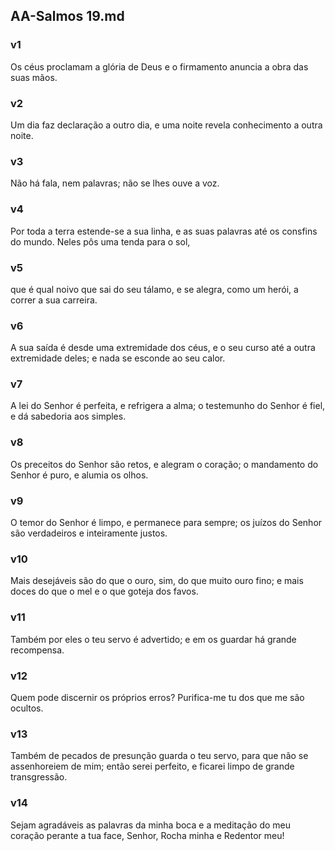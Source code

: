 ## AA-Salmos 19.md
### v1
 Os céus proclamam a glória de Deus e o firmamento anuncia a obra das suas mãos.
### v2
 Um dia faz declaração a outro dia, e uma noite revela conhecimento a outra noite.
### v3
 Não há fala, nem palavras; não se lhes ouve a voz.
### v4
 Por toda a terra estende-se a sua linha, e as suas palavras até os consfins do mundo. Neles pôs uma tenda para o sol,
### v5
 que é qual noivo que sai do seu tálamo, e se alegra, como um herói, a correr a sua carreira.
### v6
 A sua saída é desde uma extremidade dos céus, e o seu curso até a outra extremidade deles; e nada se esconde ao seu calor.
### v7
 A lei do Senhor é perfeita, e refrigera a alma; o testemunho do Senhor é fiel, e dá sabedoria aos simples.
### v8
 Os preceitos do Senhor são retos, e alegram o coração; o mandamento do Senhor é puro, e alumia os olhos.
### v9
 O temor do Senhor é limpo, e permanece para sempre; os juízos do Senhor são verdadeiros e inteiramente justos.
### v10
 Mais desejáveis são do que o ouro, sim, do que muito ouro fino; e mais doces do que o mel e o que goteja dos favos.
### v11
 Também por eles o teu servo é advertido; e em os guardar há grande recompensa.
### v12
 Quem pode discernir os próprios erros? Purifica-me tu dos que me são ocultos.
### v13
 Também de pecados de presunção guarda o teu servo, para que não se assenhoreiem de mim; então serei perfeito, e ficarei limpo de grande transgressão.
### v14
 Sejam agradáveis as palavras da minha boca e a meditação do meu coração perante a tua face, Senhor, Rocha minha e Redentor meu!
